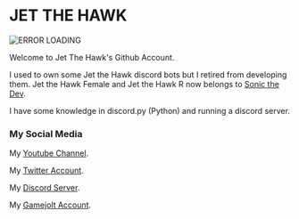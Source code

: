 # JET THE HAWK

![ERROR LOADING](https://images-ext-2.discordapp.net/external/iL4hJNSwsj-dChesjEf8hQX5ARs-iMBmqnMN7cHuMhA/%3Fsize%3D1024/https/cdn.discordapp.com/avatars/779210521051267082/8d9a249d103ba2d5b25a278f1504b0ed.png)

Welcome to Jet The Hawk's Github Account.

I used to own some Jet the Hawk discord bots but I retired from developing them. Jet the Hawk Female and Jet the Hawk R now belongs to [Sonic the Dev](https://github.com/SonicTheDev).

I have some knowledge in discord.py (Python) and running a discord server.

### My Social Media

My [Youtube Channel](https://www.youtube.com/channel/UC0t2jbH82Kr_8mh-IDwUgjQ).

My [Twitter Account](https://twitter.com/JettheHawk18).

My [Discord Server](https://discord.gg/c7MnZDn4RS).

My [Gamejolt Account](https://gamejolt.com/@Jet-the-Hawk).